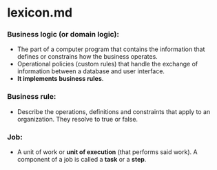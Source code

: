 # lexicon.md

### Business logic (or domain logic):
- The part of a computer program that contains the information that defines or constrains how the business operates.
- Operational policies (custom rules) that handle the exchange of information between a database and user interface.
- **It implements business rules**.

### Business rule:
- Describe the operations, definitions and constraints that apply to an organization. They resolve to true or false.

### Job:
- A unit of work or **unit of execution** (that performs said work). A component of a job is called a **task** or a **step**.
